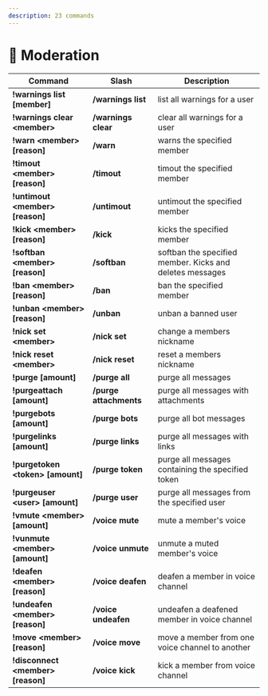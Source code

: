 ```yaml
---
description: 23 commands
---
```


# 🔨 Moderation

| Command                             | Slash                  | Description                                              |
| ----------------------------------- | ---------------------- | -------------------------------------------------------- |
| **!warnings list \[member]**        | **/warnings list**     | list all warnings for a user                             |
| **!warnings clear \<member>**       | **/warnings clear**    | clear all warnings for a user                            |
| **!warn \<member> \[reason]**       | **/warn**              | warns the specified member                               |
| **!timout \<member> \[reason]**     | **/timout**            | timout the specified member                              |
| **!untimout \<member> \[reason]**   | **/untimout**          | untimout the specified member                            |
| **!kick \<member> \[reason]**       | **/kick**              | kicks the specified member                               |
| **!softban \<member> \[reason]**    | **/softban**           | softban the specified member. Kicks and deletes messages |
| **!ban \<member> \[reason]**        | **/ban**               | ban the specified member                                 |
| **!unban \<member> \[reason]**      | **/unban**             | unban a banned user                                      |
| **!nick set \<member>**             | **/nick set**          | change a members nickname                                |
| **!nick reset \<member>**           | **/nick reset**        | reset a members nickname                                 |
| **!purge \[amount]**                | **/purge all**         | purge all messages                                       |
| **!purgeattach \[amount]**          | **/purge attachments** | purge all messages with attachments                      |
| **!purgebots \[amount]**            | **/purge bots**        | purge all bot messages                                   |
| **!purgelinks \[amount]**           | **/purge links**       | purge all messages with links                            |
| **!purgetoken \<token> \[amount]**  | **/purge token**       | purge all messages containing the specified token        |
| **!purgeuser \<user> \[amount]**    | **/purge user**        | purge all messages from the specified user               |
| **!vmute \<member> \[amount]**      | **/voice mute**        | mute a member's voice                                    |
| **!vunmute \<member> \[amount]**    | **/voice unmute**      | unmute a muted member's voice                            |
| **!deafen \<member> \[reason]**     | **/voice deafen**      | deafen a member in voice channel                         |
| **!undeafen \<member> \[reason]**   | **/voice undeafen**    | undeafen a deafened member in voice channel              |
| **!move \<member> \[reason]**       | **/voice move**        | move a member from one voice channel to another          |
| **!disconnect \<member> \[reason]** | **/voice kick**        | kick a member from voice channel                         |